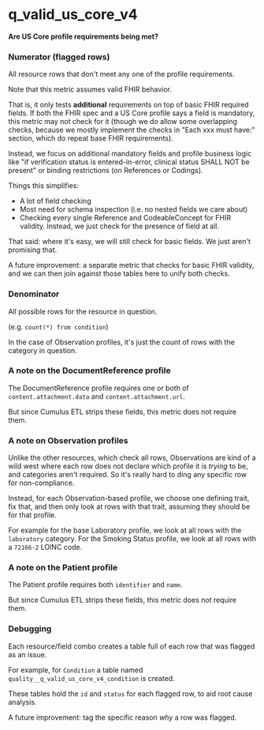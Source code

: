 # q_valid_us_core_v4

**Are US Core profile requirements being met?**

### Numerator (flagged rows)

All resource rows that don't meet any one of the profile requirements.

Note that this metric assumes valid FHIR behavior.

That is, it only tests **additional** requirements on top of basic FHIR required fields.
If both the FHIR spec and a US Core profile says a field is mandatory,
this metric may not check for it
(though we do allow some overlapping checks,
because we mostly implement the checks in "Each xxx must have:" section,
which do repeat base FHIR requirements).

Instead, we focus on additional mandatory fields and profile business logic like
"if verification status is entered-in-error, clinical status SHALL NOT be present"
or binding restrictions (on References or Codings).

Things this simplifies:
- A lot of field checking
- Most need for schema inspection (i.e. no nested fields we care about)
- Checking every single Reference and CodeableConcept for FHIR validity.
  Instead, we just check for the presence of field at all.

That said: where it's easy, we will still check for basic fields.
We just aren't promising that.

A future improvement: a separate metric that checks for basic FHIR validity,
and we can then join against those tables here to unify both checks.

### Denominator

All possible rows for the resource in question.

(e.g. `count(*) from condition`)

In the case of Observation profiles,
it's just the count of rows with the category in question.

### A note on the DocumentReference profile

The DocumentReference profile requires one or both of `content.attachment.data`
and `content.attachment.url`.

But since Cumulus ETL strips these fields, this metric does not require them.

### A note on Observation profiles

Unlike the other resources, which check all rows, Observations are kind of a wild
west where each row does not declare which profile it is _trying_ to be, and categories
aren't required. So it's really hard to ding any specific row for non-compliance.

Instead, for each Observation-based profile, we choose one defining trait, fix that,
and then only look at rows with that trait, assuming they should be for that profile.

For example for the base Laboratory profile,
we look at all rows with the `laboratory` category.
For the Smoking Status profile,
we look at all rows with a `72166-2` LOINC code.

### A note on the Patient profile

The Patient profile requires both `identifier` and `name`.

But since Cumulus ETL strips these fields, this metric does not require them.

### Debugging

Each resource/field combo creates a table full of each row
that was flagged as an issue.

For example, for `Condition` a table named
`quality__q_valid_us_core_v4_condition` is created.

These tables hold the `id` and `status` for each flagged row,
to aid root cause analysis.

A future improvement: tag the specific reason _why_ a row was flagged.
